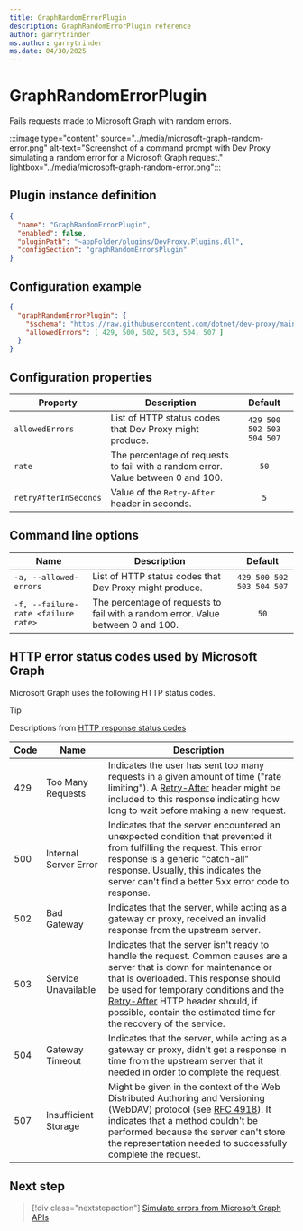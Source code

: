 ```yaml
---
title: GraphRandomErrorPlugin
description: GraphRandomErrorPlugin reference
author: garrytrinder
ms.author: garrytrinder
ms.date: 04/30/2025
---
```


# GraphRandomErrorPlugin

Fails requests made to Microsoft Graph with random errors.

:::image type="content" source="../media/microsoft-graph-random-error.png" alt-text="Screenshot of a command prompt with Dev Proxy simulating a random error for a Microsoft Graph request." lightbox="../media/microsoft-graph-random-error.png":::

## Plugin instance definition

```json
{
  "name": "GraphRandomErrorPlugin",
  "enabled": false,
  "pluginPath": "~appFolder/plugins/DevProxy.Plugins.dll",
  "configSection": "graphRandomErrorsPlugin"
}
```

## Configuration example

```json
{
  "graphRandomErrorPlugin": {
    "$schema": "https://raw.githubusercontent.com/dotnet/dev-proxy/main/schemas/v0.29.0/graphrandomerrorplugin.schema.json",
    "allowedErrors": [ 429, 500, 502, 503, 504, 507 ]
  }
}
```

## Configuration properties

| Property | Description | Default |
|----------|-------------|:-------:|
| `allowedErrors` | List of HTTP status codes that Dev Proxy might produce. | `429 500 502 503 504 507` |
| `rate` | The percentage of requests to fail with a random error. Value between 0 and 100. | `50` |
| `retryAfterInSeconds` | Value of the `Retry-After` header in seconds. | `5` |

## Command line options

| Name | Description | Default |
|----------|-------------|:-------:|
| `-a, --allowed-errors` | List of HTTP status codes that Dev Proxy might produce. | `429 500 502 503 504 507` |
| `-f, --failure-rate <failure rate>` | The percentage of requests to fail with a random error. Value between 0 and 100. | `50` |

## HTTP error status codes used by Microsoft Graph

Microsoft Graph uses the following HTTP status codes.

> [!TIP]
> Descriptions from [HTTP response status codes](https://developer.mozilla.org/en-US/docs/Web/HTTP/Status)

Code | Name | Description |
--|--|--|
429 | Too Many Requests | Indicates the user has sent too many requests in a given amount of time ("rate limiting"). A [Retry-After](https://developer.mozilla.org/en-US/docs/Web/HTTP/Headers/Retry-After) header might be included to this response indicating how long to wait before making a new request. |
500 | Internal Server Error | Indicates that the server encountered an unexpected condition that prevented it from fulfilling the request. This error response is a generic "catch-all" response. Usually, this indicates the server can't find a better 5xx error code to response. |
502 | Bad Gateway | Indicates that the server, while acting as a gateway or proxy, received an invalid response from the upstream server. |
503 | Service Unavailable | Indicates that the server isn't ready to handle the request. Common causes are a server that is down for maintenance or that is overloaded. This response should be used for temporary conditions and the [Retry-After](https://developer.mozilla.org/en-US/docs/Web/HTTP/Headers/Retry-After) HTTP header should, if possible, contain the estimated time for the recovery of the service.
504 | Gateway Timeout | Indicates that the server, while acting as a gateway or proxy, didn't get a response in time from the upstream server that it needed in order to complete the request. |
507 | Insufficient Storage | Might be given in the context of the Web Distributed Authoring and Versioning (WebDAV) protocol (see [RFC 4918](https://datatracker.ietf.org/doc/html/rfc4918)). It indicates that a method couldn't be performed because the server can't store the representation needed to successfully complete the request.

## Next step

> [!div class="nextstepaction"]
> [Simulate errors from Microsoft Graph APIs](../how-to/simulate-errors-microsoft-graph-apis.md)
